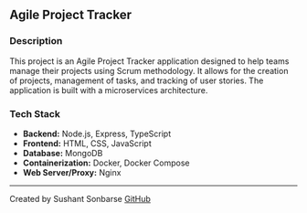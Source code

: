 ## Agile Project Tracker

### Description

This project is an Agile Project Tracker application designed to help teams manage their projects using Scrum methodology. It allows for the creation of projects, management of tasks, and tracking of user stories. The application is built with a microservices architecture.

### Tech Stack

- **Backend:** Node.js, Express, TypeScript
- **Frontend:** HTML, CSS, JavaScript
- **Database:** MongoDB
- **Containerization:** Docker, Docker Compose
- **Web Server/Proxy:** Nginx

---

Created by Sushant Sonbarse
[GitHub](https://github.com/sonbarse17)

